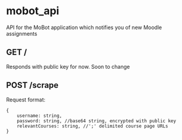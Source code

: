 # mobot_api

API for the MoBot application which notifies you of new Moodle assignments

## GET /

Responds with public key for now. Soon to change

## POST /scrape

Request format:

```
{
    username: string,
    password: string, //base64 string, encrypted with public key
    relevantCourses: string, //';' delimited course page URLs
}
```
